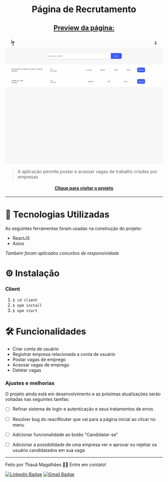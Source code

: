 <h1 align="center">
  <br>Página de Recrutamento
</h1>

## <p align="center"> <u>Preview da página:</u> </p>

<p align="center">
  <img src="assets/preview.png" height="400px" alt="preview da página">
</p>

> A aplicação permite postar e acessar vagas de trabalho criadas por empresas

<h4 align="center"><a href="https://tahaluh.github.io/recruit-page-react-frontend/#" target="_blank">Clique para visitar o projeto</a></h4>

---
# 💼 Tecnologias Utilizadas

As seguintes ferramentas foram usadas na construção do projeto:

- ReactJS
- Axios

*Também foram aplicados conceitos de responsividade*

# ⚙️ Instalação

### Client

  1. `$ cd client`
  2. `$ npm install`
  3. `$ npm start`

# 🛠️ Funcionalidades

- Criar conta de usuário
- Registrar empresa relacionada a conta de usuário
- Postar vagas de emprego
- Acessar vagas de emprego
- Deletar vagas


### Ajustes e melhorias

O projeto ainda está em desenvolvimento e as próximas atualizações serão voltadas nas seguintes tarefas:

- [ ] Refinar sistema de login e autenticação e seus tratamentos de erros
- [ ] Resolver bug do reactRouter que vai para a página inicial ao clicar no menu
- [ ] Adicionar funcionalidade ao botão "Candidatar-se"
- [ ] Adicionar a possibilidade de uma empresa ver e aprovar ou rejeitar os usuário candidatados em sua vaga


---

Feito por Thauã Magalhães 👋🏽 Entre em contato!

[![Linkedin Badge](https://img.shields.io/badge/-Thauã%20Lucas-blue?style=flat-square&logo=Linkedin&logoColor=white&link=linkedin.com/in/thaua-lucas//)](https://www.linkedin.com/in/thaua-lucas/?locale=pt_BR) 
[![Gmail Badge](https://img.shields.io/badge/-thauanlucascpl@gmail.com-c14438?style=flat-square&logo=Gmail&logoColor=white&link=mailto:thauanlucascpl@gmail.com)](mailto:thauanlucascpl@gmail.com)
